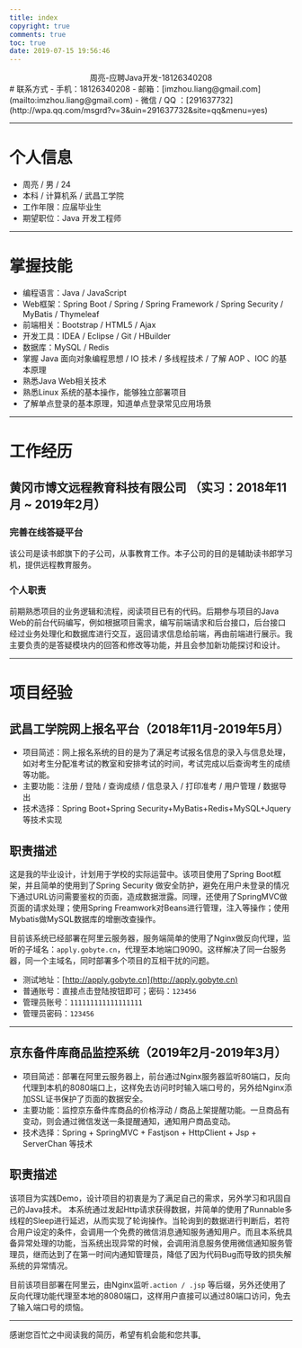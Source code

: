```yaml
---
title: index
copyright: true
comments: true
toc: true
date: 2019-07-15 19:56:46
---
```


<center>周亮-应聘Java开发-18126340208</center>
# 联系方式
- 手机：18126340208
- 邮箱：[imzhou.liang@gmail.com](mailto:imzhou.liang@gmail.com)
- 微信 / QQ ：[291637732](http://wpa.qq.com/msgrd?v=3&uin=291637732&site=qq&menu=yes)

-------------------------

# 个人信息
 - 周亮 / 男 / 24 
 - 本科 / 计算机系 / 武昌工学院
 - 工作年限：应届毕业生
 - 期望职位：Java 开发工程师

----------------------------

# 掌握技能
- 编程语言：Java / JavaScript
- Web框架：Spring Boot / Spring / Spring Framework / Spring Security / MyBatis / Thymeleaf
- 前端相关：Bootstrap / HTML5 /  Ajax 
- 开发工具：IDEA / Eclipse / Git / HBuilder 
- 数据库：MySQL / Redis
- 掌握 Java 面向对象编程思想 / IO 技术 /  多线程技术 / 了解 AOP 、IOC 的基本原理
- 熟悉Java Web相关技术
- 熟悉Linux 系统的基本操作，能够独立部署项目
- 了解单点登录的基本原理，知道单点登录常见应用场景

------------------------

# 工作经历
## 黄冈市博文远程教育科技有限公司 （实习：2018年11月 ~ 2019年2月）
### 完善在线答疑平台
该公司是读书郎旗下的子公司，从事教育工作。本子公司的目的是辅助读书郎学习机，提供远程教育服务。

### 个人职责
前期熟悉项目的业务逻辑和流程，阅读项目已有的代码。后期参与项目的Java Web的前台代码编写，例如根据项目需求，编写前端请求和后台接口，后台接口经过业务处理化和数据库进行交互，返回请求信息给前端，再由前端进行展示。我主要负责的是答疑模块内的回答和修改等功能，并且会参加新功能探讨和设计。

------

# 项目经验
## 武昌工学院网上报名平台（2018年11月-2019年5月）
- 项目简述：网上报名系统的目的是为了满足考试报名信息的录入与信息处理，如对考生分配准考试的教室和安排考试的时间，考试完成以后查询考生的成绩等功能。
- 主要功能：注册 / 登陆 / 查询成绩 / 信息录入 / 打印准考 / 用户管理 / 数据导出
- 技术选择：Spring Boot+Spring Security+MyBatis+Redis+MySQL+Jquery 等技术实现

## 职责描述
这是我的毕业设计，计划用于学校的实际运营中。该项目使用了Spring Boot框架，并且简单的使用到了Spring Security 做安全防护，避免在用户未登录的情况下通过URL访问需要鉴权的页面，造成数据泄露。同理，还使用了SpringMVC做页面的请求处理；使用Spring Freamwork对Beans进行管理，注入等操作；使用Mybatis做MySQL数据库的增删改查操作。

目前该系统已经部署在阿里云服务器，服务端简单的使用了Nginx做反向代理，监听的子域名：`apply.gobyte.cn`，代理至本地端口9090。这样解决了同一台服务器，同一个主域名，同时部署多个项目的互相干扰的问题。

- 测试地址：[http://apply.gobyte.cn](http://apply.gobyte.cn)
- 普通账号：直接点击登陆按钮即可；密码：`123456`
- 管理员账号：`111111111111111111`
- 管理员密码：`123456`

-------------------

## 京东备件库商品监控系统（2019年2月-2019年3月）
- 项目简述：部署在阿里云服务器上，前台通过Nginx服务器监听80端口，反向代理到本机的8080端口上，这样免去访问时时输入端口号的，另外给Nginx添加SSL证书保护了页面的数据安全。
- 主要功能：监控京东备件库商品的价格浮动 / 商品上架提醒功能。一旦商品有变动，则会通过微信发送一条提醒通知，通知用户商品变动。
- 技术选择：Spring + SpringMVC + Fastjson + HttpClient + Jsp + ServerChan 等技术



## 职责描述
该项目为实践Demo，设计项目的初衷是为了满足自己的需求，另外学习和巩固自己的Java技术。
本系统通过发起Http请求获得数据，并简单的使用了Runnable多线程的Sleep进行延迟，从而实现了轮询操作。当轮询到的数据进行判断后，若符合用户设定的条件，会调用一个免费的微信消息通知服务通知用户。而且本系统具备异常处理的功能，当系统出现异常的时候，会调用消息服务使用微信通知服务管理员，继而达到了在第一时间内通知管理员，降低了因为代码Bug而导致的损失解系统的异常情况。

目前该项目部署在阿里云，由Nginx监听`.action / .jsp` 等后缀，另外还使用了反向代理功能代理至本地的8080端口，这样用户直接可以通过80端口访问，免去了输入端口号的烦恼。

------------------

感谢您百忙之中阅读我的简历，希望有机会能和您共事[.](./jd.pdf)